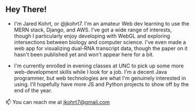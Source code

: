 ## Hey There!

- I'm Jared Kohrt, or @jkohrt7. I'm an amateur Web dev learning to use the MERN stack, Django, and AWS. I've got a wide range of interests, though I particularly enjoy developing with WebGL and exploring intersections between biology and computer science. I've even made a web app for visualizing dual-RNA transcript data, though the paper on it hasn't been published yet and won't appear here for a bit.

- I'm currently enrolled in evening classes at UNC to pick up some more web-development skills while I look for a job. I'm a decent Java programmer, but web technologies are what I'm genuinely interested in using. I'll hopefully have more JS and Python projects to show off by the end of the year.

📫 You can reach me at jkohrt7@gmail.com 

<!---
jkohrt7/jkohrt7 is a ✨ special ✨ repository because its `README.md` (this file) appears on your GitHub profile.
You can click the Preview link to take a look at your changes.
--->
